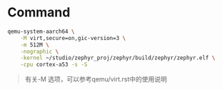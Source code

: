 # Command

```sh
qemu-system-aarch64 \
    -M virt,secure=on,gic-version=3 \
    -m 512M \
    -nographic \
    -kernel ~/studio/zephyr_proj/zephyr/build/zephyr/zephyr.elf \
    -cpu cortex-a53 -s -S

```
> 有关-M 选项，可以参考qemu/virt.rst中的使用说明
